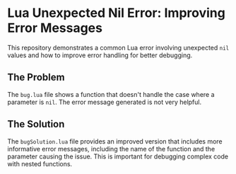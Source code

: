 # Lua Unexpected Nil Error: Improving Error Messages

This repository demonstrates a common Lua error involving unexpected `nil` values and how to improve error handling for better debugging.

## The Problem
The `bug.lua` file shows a function that doesn't handle the case where a parameter is `nil`. The error message generated is not very helpful.

## The Solution
The `bugSolution.lua` file provides an improved version that includes more informative error messages, including the name of the function and the parameter causing the issue. This is important for debugging complex code with nested functions.